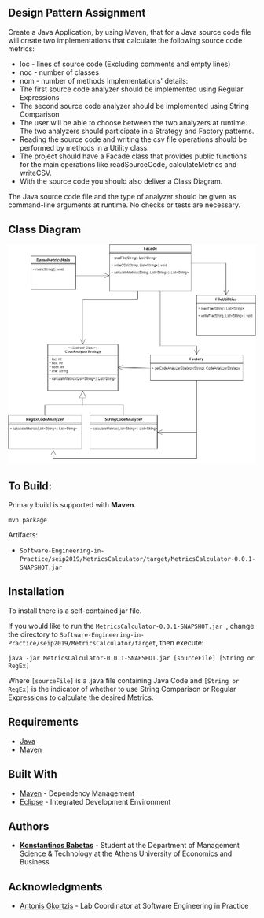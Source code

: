 ## Design Pattern Assignment

Create a Java Application, by using Maven, that for a Java source code file
will create two implementations that calculate the following source code metrics:
* loc - lines of source code (Excluding comments and empty lines)
* noc - number of classes
* nom - number of methods
Implementations' details:
* The first source code analyzer should be implemented using Regular Expressions
* The second source code analyzer should be implemented using String Comparison
* The user will be able to choose between the two analyzers at runtime.
The two analyzers should participate in a Strategy and Factory patterns.
* Reading the source code and writing the csv file operations should be
performed by methods in a Utility class.
* The project should have a Facade class that provides public functions
for the main operations like readSourceCode, calculateMetrics and writeCSV.
* With the source code you should also deliver a Class Diagram.

The Java source code file and the type of analyzer should be given as
command-line arguments at runtime. No checks or tests are necessary.


## Class Diagram
![](/seip2019/MetricsCalculator/resources/UML_Diagram.jpg)
## To Build:
Primary build is supported with **Maven**.
```
mvn package
```
Artifacts:
* ``` Software-Engineering-in-Practice/seip2019/MetricsCalculator/target/MetricsCalculator-0.0.1-SNAPSHOT.jar ```
## Installation
To install there is a self-contained jar file.

If you would like to run the ```MetricsCalculator-0.0.1-SNAPSHOT.jar ```, change the directory to ```Software-Engineering-in-Practice/seip2019/MetricsCalculator/target```, then execute:

```
java -jar MetricsCalculator-0.0.1-SNAPSHOT.jar [sourceFile] [String or RegEx]
```
Where ```[sourceFile]``` is a .java file containing Java Code and ```[String or RegEx]``` is the indicator of whether to use String Comparison or Regular Expressions to calculate the desired Metrics.

## Requirements

* [Java](http://www.oracle.com/technetwork/java/javase/downloads/jdk9-downloads-3848520.html)
* [Maven](https://maven.apache.org/)

## Built With
* [Maven](https://maven.apache.org/) - Dependency Management
* [Eclipse](https://www.eclipse.org/downloads/packages/release/2018-12/r/eclipse-ide-java-developers) - Integrated Development Environment

## Authors

* [**Konstantinos Babetas**](https://github.com/kbabetas) - Student at the Department of Management Science & Technology at the Athens University of Economics and Business

## Acknowledgments

* [Antonis Gkortzis](https://github.com/AntonisGkortzis) - Lab Coordinator at Software Engineering in Practice
